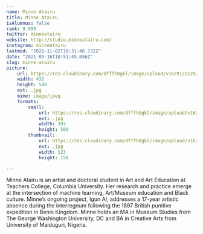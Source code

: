 ```yaml
---
name: Minne Atairu
title: Minne Atairu
isAlumnus: false
rank: 9.999
twitter: minneatairu
website: http://studio.minneatairu.com/
instagram: minneatairu
lastmod: "2021-11-02T18:31:48.732Z"
date: "2021-09-16T10:51:45.056Z"
slug: minne-atairu
picture:
    url: https://res.cloudinary.com/dfffh0gkl/image/upload/v1629122129/minne_615aa5b77a.jpg
    width: 432
    height: 549
    ext: .jpg
    mime: image/jpeg
    formats:
        small:
            url: https://res.cloudinary.com/dfffh0gkl/image/upload/v1629122130/small_minne_615aa5b77a.jpg
            ext: .jpg
            width: 393
            height: 500
        thumbnail:
            url: https://res.cloudinary.com/dfffh0gkl/image/upload/v1629122130/thumbnail_minne_615aa5b77a.jpg
            ext: .jpg
            width: 123
            height: 156

---
```

Minne Atairu is an artist and doctoral student in Art and Art Education at Teachers College, Columbia University. Her research and practice emerge at the intersection of machine learning, Art/Museum education and Black culture. Minne’s ongoing project, Igun AI, addresses a 17-year artistic absence during the interregnum following the 1897 British punitive expedition in Benin Kingdom. Minne holds an MA in Museum Studies from The George Washington University, DC and BA in Creative Arts from University of Maiduguri, Nigeria.